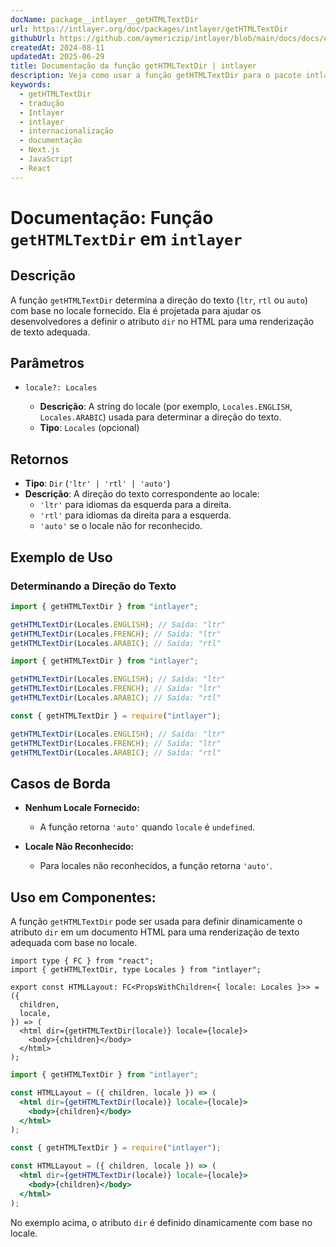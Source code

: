 ```yaml
---
docName: package__intlayer__getHTMLTextDir
url: https://intlayer.org/doc/packages/intlayer/getHTMLTextDir
githubUrl: https://github.com/aymericzip/intlayer/blob/main/docs/docs/en/packages/intlayer/getHTMLTextDir.md
createdAt: 2024-08-11
updatedAt: 2025-06-29
title: Documentação da função getHTMLTextDir | intlayer
description: Veja como usar a função getHTMLTextDir para o pacote intlayer
keywords:
  - getHTMLTextDir
  - tradução
  - Intlayer
  - intlayer
  - internacionalização
  - documentação
  - Next.js
  - JavaScript
  - React
---
```


# Documentação: Função `getHTMLTextDir` em `intlayer`

## Descrição

A função `getHTMLTextDir` determina a direção do texto (`ltr`, `rtl` ou `auto`) com base no locale fornecido. Ela é projetada para ajudar os desenvolvedores a definir o atributo `dir` no HTML para uma renderização de texto adequada.

## Parâmetros

- `locale?: Locales`

  - **Descrição**: A string do locale (por exemplo, `Locales.ENGLISH`, `Locales.ARABIC`) usada para determinar a direção do texto.
  - **Tipo**: `Locales` (opcional)

## Retornos

- **Tipo**: `Dir` (`'ltr' | 'rtl' | 'auto'`)
- **Descrição**: A direção do texto correspondente ao locale:
  - `'ltr'` para idiomas da esquerda para a direita.
  - `'rtl'` para idiomas da direita para a esquerda.
  - `'auto'` se o locale não for reconhecido.

## Exemplo de Uso

### Determinando a Direção do Texto

```typescript codeFormat="typescript"
import { getHTMLTextDir } from "intlayer";

getHTMLTextDir(Locales.ENGLISH); // Saída: "ltr"
getHTMLTextDir(Locales.FRENCH); // Saída: "ltr"
getHTMLTextDir(Locales.ARABIC); // Saída: "rtl"
```

```javascript codeFormat="esm"
import { getHTMLTextDir } from "intlayer";

getHTMLTextDir(Locales.ENGLISH); // Saída: "ltr"
getHTMLTextDir(Locales.FRENCH); // Saída: "ltr"
getHTMLTextDir(Locales.ARABIC); // Saída: "rtl"
```

```javascript codeFormat="commonjs"
const { getHTMLTextDir } = require("intlayer");

getHTMLTextDir(Locales.ENGLISH); // Saída: "ltr"
getHTMLTextDir(Locales.FRENCH); // Saída: "ltr"
getHTMLTextDir(Locales.ARABIC); // Saída: "rtl"
```

## Casos de Borda

- **Nenhum Locale Fornecido:**

  - A função retorna `'auto'` quando `locale` é `undefined`.

- **Locale Não Reconhecido:**
  - Para locales não reconhecidos, a função retorna `'auto'`.

## Uso em Componentes:

A função `getHTMLTextDir` pode ser usada para definir dinamicamente o atributo `dir` em um documento HTML para uma renderização de texto adequada com base no locale.

```tsx codeFormat="typescript"
import type { FC } from "react";
import { getHTMLTextDir, type Locales } from "intlayer";

export const HTMLLayout: FC<PropsWithChildren<{ locale: Locales }>> = ({
  children,
  locale,
}) => (
  <html dir={getHTMLTextDir(locale)} locale={locale}>
    <body>{children}</body>
  </html>
);
```

```jsx codeFormat="esm"
import { getHTMLTextDir } from "intlayer";

const HTMLLayout = ({ children, locale }) => (
  <html dir={getHTMLTextDir(locale)} locale={locale}>
    <body>{children}</body>
  </html>
);
```

```jsx codeFormat="commonjs"
const { getHTMLTextDir } = require("intlayer");

const HTMLLayout = ({ children, locale }) => (
  <html dir={getHTMLTextDir(locale)} locale={locale}>
    <body>{children}</body>
  </html>
);
```

No exemplo acima, o atributo `dir` é definido dinamicamente com base no locale.
